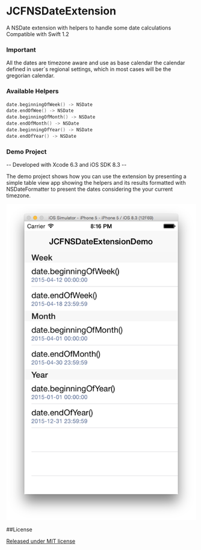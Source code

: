 # JCFNSDateExtension
A NSDate extension with helpers to handle some date calculations
Compatible with Swift 1.2

### Important
All the dates are timezone aware and use as base calendar
the calendar defined in user´s regional settings, which 
in most cases will be the gregorian calendar.


### Available Helpers
```Swift
date.beginningOfWeek() -> NSDate
date.endOfWee() -> NSDate
date.beginningOfMonth() -> NSDate
date.endOfMonth() -> NSDate
date.beginningOfYear() -> NSDate
date.endOfYear() -> NSDate
```

### Demo Project

-- Developed with Xcode 6.3 and iOS SDK 8.3 -- 

The demo project shows how you can use the extension by presenting a simple table view app showing the helpers and its results formatted with NSDateFormatter to present the dates considering the your current timezone.

![Alt text](JCFNSDateExtensionDemo.png "Demo Application Screenshot")

##License

[Released under MIT license](http://jcfausto.mit-license.org)
